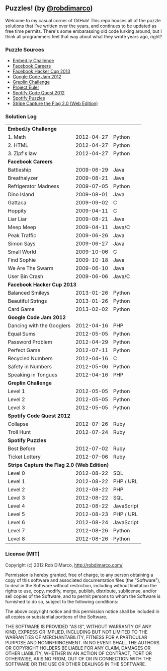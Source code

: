 ## Puzzles! (by [@robdimarco](https://twitter.com/robdimarco))

Welcome to my casual corner of GitHub! This repo houses all of the puzzle solutions that I've written over the years, and continues to be updated as free time permits. There's some embarassing old code lurking around, but I think all programmers feel that way about what they wrote years ago, right?

### Puzzle Sources

  * [Embed.ly Challence](http://apply.embed.ly/)
  * [Facebook Careers](http://www.facebook.com/careers/puzzles.php)
  * [Facebook Hacker Cup 2013](http://www.facebook.com/hackercup)
  * [Google Code Jam 2012](https://code.google.com/codejam/contests.html)
  * [Greplin Challenge](http://challenge.greplin.com/)
  * [Project Euler](http://projecteuler.net/)
  * [Spotify Code Quest 2012](https://contest.codequest.spotify.com/)
  * [Spotify Puzzles](http://www.spotify.com/us/jobs/tech/)
  * [Stripe Capture the Flag 2.0 (Web Edition)](https://stripe-ctf.com/)

### Solution Log

<table>

  <tr>
    <td colspan='4'><strong>Embed.ly Challenge</strong></td>
  </tr>
  <tr>
    <td>1. Math</td>
    <td>2012-04-27</td>
    <td>Python</td>
  </tr>
  <tr>
    <td>2. HTML</td>
    <td>2012-04-27</td>
    <td>Python</td>
  </tr>
  <tr>
    <td>3. Zipf's law</td>
    <td>2012-04-27</td>
    <td>Python</td>
  </tr>

  <tr>
    <td colspan='4'><strong>Facebook Careers</strong></td>
  </tr>
  <tr>
    <td>Battleship</td>
    <td>2009-06-29</td>
    <td>Java</td>
  </tr>
  <tr>
    <td>Breathalyzer</td>
    <td>2009-08-21</td>
    <td>Java</td>
  </tr>
  <tr>
    <td>Refrigerator Madness</td>
    <td>2009-07-05</td>
    <td>Python</td>
  </tr>
  <tr>
    <td>Dino Island</td>
    <td>2009-08-01</td>
    <td>Java</td>
  </tr>
  <tr>
    <td>Gattaca</td>
    <td>2009-09-02</td>
    <td>C</td>
  </tr>
  <tr>
    <td>Hoppity</td>
    <td>2009-04-11</td>
    <td>C</td>
  </tr>
  <tr>
    <td>Liar Liar</td>
    <td>2009-08-21</td>
    <td>Java</td>
  </tr>
  <tr>
    <td>Meep Meep</td>
    <td>2009-04-11</td>
    <td>Java/C</td>
  </tr>
  <tr>
    <td>Peak Traffic</td>
    <td>2009-06-26</td>
    <td>Java</td>
  </tr>
  <tr>
    <td>Simon Says</td>
    <td>2009-06-27</td>
    <td>Java</td>
  </tr>
  <tr>
    <td>Small World</td>
    <td>2009-10-06</td>
    <td>C</td>
  </tr>
  <tr>
    <td>Find Sophie</td>
    <td>2009-10-18</td>
    <td>Java</td>
  </tr>
  <tr>
    <td>We Are The Swarm</td>
    <td>2009-06-10</td>
    <td>Java</td>
  </tr>
  <tr>
    <td>User Bin Crash</td>
    <td>2009-06-06</td>
    <td>Java/C</td>
  </tr>

  <tr>
    <td colspan='4'><strong>Facebook Hacker Cup 2013</strong></td>
  </tr>
  <tr>
    <td>Balanced Smileys</td>
    <td>2013-01-26</td>
    <td>Python</td>
  </tr>
  <tr>
    <td>Beautiful Strings</td>
    <td>2013-01-26</td>
    <td>Python</td>
  </tr>
  <tr>
    <td>Card Game</td>
    <td>2013-02-02</td>
    <td>Python</td>
  </tr>

  <tr>
    <td colspan='4'><strong>Google Code Jam 2012</strong></td>
  </tr>
  <tr>
    <td>Dancing with the Googlers</td>
    <td>2012-04-16</td>
    <td>PHP</td>
  </tr>
  <tr>
    <td>Equal Sums</td>
    <td>2012-05-05</td>
    <td>Python</td>
  </tr>
  <tr>
    <td>Password Problem</td>
    <td>2012-04-29</td>
    <td>Python</td>
  </tr>
  <tr>
    <td>Perfect Game</td>
    <td>2012-07-11</td>
    <td>Python</td>
  </tr>
  <tr>
    <td>Recycled Numbers</td>
    <td>2012-04-16</td>
    <td>C</td>
  </tr>
  <tr>
    <td>Safety in Numbers</td>
    <td>2012-05-06</td>
    <td>Python</td>
  </tr>
  <tr>
    <td>Speaking in Tongues</td>
    <td>2012-04-16</td>
    <td>PHP</td>
  </tr>

  <tr>
    <td colspan='4'><strong>Greplin Challenge</strong></td>
  </tr>
  <tr>
    <td>Level 1</td>
    <td>2012-05-05</td>
    <td>Python</td>
  </tr>
  <tr>
    <td>Level 2</td>
    <td>2012-05-05</td>
    <td>Python</td>
  </tr>
  <tr>
    <td>Level 3</td>
    <td>2012-05-05</td>
    <td>Python</td>
  </tr>

  <tr>
    <td colspan='4'><strong>Spotify Code Quest 2012</strong></td>
  </tr>
  <tr>
    <td>Collapse</td>
    <td>2012-07-26</td>
    <td>Ruby</td>
  </tr>
  <tr>
    <td>Troll Hunt</td>
    <td>2012-07-24</td>
    <td>Ruby</td>
  </tr>

  <tr>
    <td colspan='4'><strong>Spotify Puzzles</strong></td>
  </tr>
  <tr>
    <td>Best Before</td>
    <td>2012-07-02</td>
    <td>Ruby</td>
  </tr>
  <tr>
    <td>Ticket Lottery</td>
    <td>2012-07-06</td>
    <td>Ruby</td>
  </tr>

  <tr>
    <td colspan='4'><strong>Stripe Capture the Flag 2.0 (Web Edition)</strong></td>
  </tr>
  <tr>
    <td>Level 0</td>
    <td>2012-08-22</td>
    <td>SQL</td>
  </tr>
  <tr>
    <td>Level 1</td>
    <td>2012-08-22</td>
    <td>PHP / URL</td>
  </tr>
  <tr>
    <td>Level 2</td>
    <td>2012-08-22</td>
    <td>PHP</td>
  </tr>
  <tr>
    <td>Level 3</td>
    <td>2012-08-22</td>
    <td>SQL</td>
  </tr>
  <tr>
    <td>Level 4</td>
    <td>2012-08-22</td>
    <td>JavaScript</td>
  </tr>
  <tr>
    <td>Level 5</td>
    <td>2012-08-23</td>
    <td>PHP / URL</td>
  </tr>
  <tr>
    <td>Level 6</td>
    <td>2012-08-24</td>
    <td>JavaScript</td>
  </tr>
    <tr>
    <td>Level 7</td>
    <td>2012-08-26</td>
    <td>Python</td>
  </tr>
  <tr>
    <td>Level 8</td>
    <td>2012-08-26</td>
    <td>Python</td>
  </tr>
</table>

### License (MIT)

Copyright (c) 2012 Rob DiMarco, http://robdimarco.com/

Permission is hereby granted, free of charge, to any person obtaining
a copy of this software and associated documentation files (the
"Software"), to deal in the Software without restriction, including
without limitation the rights to use, copy, modify, merge, publish,
distribute, sublicense, and/or sell copies of the Software, and to
permit persons to whom the Software is furnished to do so, subject to
the following conditions:

The above copyright notice and this permission notice shall be
included in all copies or substantial portions of the Software.

THE SOFTWARE IS PROVIDED "AS IS", WITHOUT WARRANTY OF ANY KIND,
EXPRESS OR IMPLIED, INCLUDING BUT NOT LIMITED TO THE WARRANTIES OF
MERCHANTABILITY, FITNESS FOR A PARTICULAR PURPOSE AND 
NONINFRINGEMENT. IN NO EVENT SHALL THE AUTHORS OR COPYRIGHT HOLDERS BE
LIABLE FOR ANY CLAIM, DAMAGES OR OTHER LIABILITY, WHETHER IN AN ACTION
OF CONTRACT, TORT OR OTHERWISE, ARISING FROM, OUT OF OR IN CONNECTION
WITH THE SOFTWARE OR THE USE OR OTHER DEALINGS IN THE SOFTWARE.
